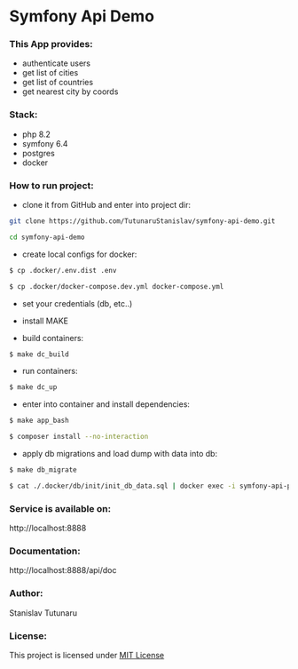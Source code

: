 # Symfony Api Demo

### This App provides:
* authenticate users
* get list of cities
* get list of countries
* get nearest city by coords

### Stack:
* php 8.2
* symfony 6.4
* postgres
* docker

### How to run project:
* clone it from GitHub and enter into project dir:
```bash
git clone https://github.com/TutunaruStanislav/symfony-api-demo.git
```
```bash
cd symfony-api-demo
```

* create local configs for docker:
```bash
$ cp .docker/.env.dist .env
```
```bash
$ cp .docker/docker-compose.dev.yml docker-compose.yml
```

* set your credentials (db, etc..)

* install MAKE

* build containers:
```bash
$ make dc_build
```

* run containers:
```bash
$ make dc_up
```

* enter into container and install dependencies:
```bash
$ make app_bash
```
```bash
$ composer install --no-interaction
```

* apply db migrations and load dump with data into db:
```bash
$ make db_migrate
```
```bash
$ cat ./.docker/db/init/init_db_data.sql | docker exec -i symfony-api-postgres psql -U symfony -d symfony-api
```

### Service is available on:
http://localhost:8888

### Documentation:
http://localhost:8888/api/doc

### Author:
Stanislav Tutunaru

### License:
This project is licensed under [MIT License](https://github.com/TutunaruStanislav/symfony-api-demo/blob/master/LICENSE)
